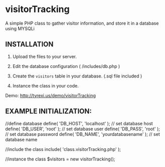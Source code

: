 # visitorTracking
A simple PHP class to gather visitor information, and store it in a database using MYSQLi

INSTALLATION
-----------------------

1) Upload the files to your server. 

2) Edit the database configuration ( /includes/db.php ) 

3) Create the `visitors` table in your database. (.sql file included )

4) Instance the class in your code.

Demo: http://tyrexi.us/demo/visitorTracking


EXAMPLE INITIALIZATION:
-----------------------

//define database
define( 'DB_HOST', 'localhost' );			// set database host
define( 'DB_USER', 'root' ); 				// set database user
define( 'DB_PASS', 'root' ); 				// set database password
define( 'DB_NAME', 'yourdatabasename' );	// set database name

//include the class
include( 'class.visitorTracking.php' );

//instance the class
$visitors = new visitorTracking();
